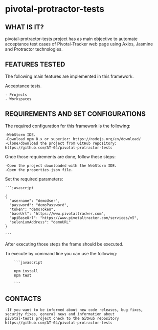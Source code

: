 # pivotal-protractor-tests

WHAT IS IT?
-----------

pivotal-protractor-tests project has as main objective to automate acceptance test cases of Pivotal-Tracker web page
using Axios, Jasmine and Protractor technologies.

FEATURES TESTED
---------------

The following main features are implemented in this framework.

Acceptance tests.

    - Projects
    - Workspaces

REQUIREMENTS AND SET CONFIGURATIONS
-----------------------------------

The required configuration for this framework is the following:

    -WebStorm IDE.
    -Download npm 8.x or superior: https://nodejs.org/en/download/
    -Clone/download the project from GitHub repository: https://github.com/AT-04/pivotal-protractor-tests

Once those requirements are done, follow these steps:

    -Open the project downloaded with the WebStorm IDE.
    -Open the properties.json file.

Set the required parameters:

    ```javascript

    {
      "username": "demoUser",
      "password": "demoPassword",
      "token": "demoToken",
      "baseUrl": "https://www.pivotaltracker.com",
      "apiBaseUrl": "https://www.pivotaltracker.com/services/v5",
      "seleniumAddress": "demoURL"
    }

    ```
After executing those steps the frame should be executed.

To execute by command line you can use the following:

        ```javascript

        npm install
        npm test

        ```
CONTACTS
--------

    -If you want to be informed about new code releases, bug fixes, security fixes, general news and information about
    pivotal-tests project check to the GitHub repository https://github.com/AT-04/pivotal-protractor-tests
